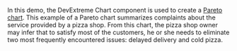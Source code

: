 In&nbsp;this demo, the DevExtreme Chart component is&nbsp;used to&nbsp;create&nbsp;a [Pareto chart][0]. This example of&nbsp;a&nbsp;Pareto chart summarizes complaints about the service provided by&nbsp;a&nbsp;pizza shop. From this chart, the pizza shop owner may infer that to&nbsp;satisfy most of&nbsp;the customers, he&nbsp;or&nbsp;she needs to&nbsp;eliminate two most frequently encountered issues: delayed delivery and cold pizza.
<!--split-->

[0]: https://en.wikipedia.org/wiki/Pareto_chart
